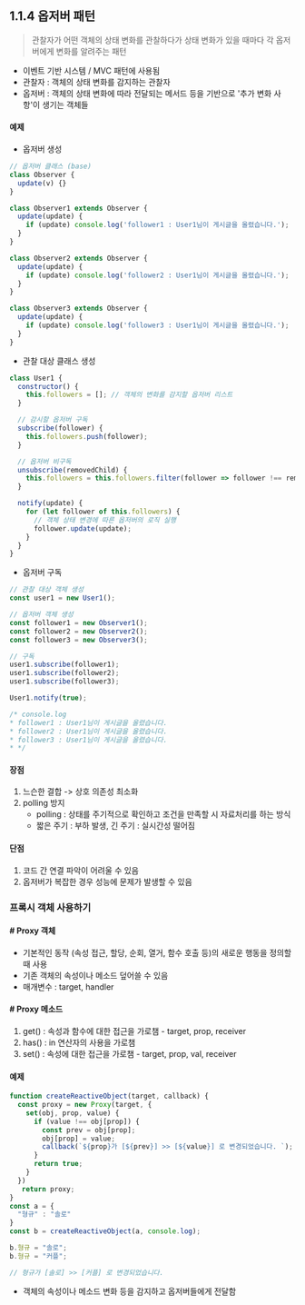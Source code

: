 ## 1.1.4 옵저버 패턴

> 관찰자가 어떤 객체의 상태 변화를 관찰하다가 상태 변화가 있을 때마다 각 옵저버에게 변화를 알려주는 패턴
- 이벤트 기반 시스템 / MVC 패턴에 사용됨
- 관찰자 : 객체의 상태 변화를 감지하는 관찰자
- 옵저버 : 객체의 상태 변화에 따라 전달되는 메서드 등을 기반으로 '추가 변화 사항'이 생기는 객체들

#### 예제

- 옵저버 생성

```javascript
// 옵저버 클래스 (base)
class Observer {
  update(v) {}
}

class Observer1 extends Observer {
  update(update) {
    if (update) console.log('follower1 : User1님이 게시글을 올렸습니다.');
  }
}

class Observer2 extends Observer {
  update(update) {
    if (update) console.log('follower2 : User1님이 게시글을 올렸습니다.');
  }
}

class Observer3 extends Observer {
  update(update) {
    if (update) console.log('follower3 : User1님이 게시글을 올렸습니다.');
  }
}
```

- 관찰 대상 클래스 생성

```javascript
class User1 {
  constructor() {
    this.followers = []; // 객체의 변화를 감지할 옵저버 리스트
  }

  // 감시할 옵저버 구독
  subscribe(follower) {
    this.followers.push(follower);
  }

  // 옵저버 비구독
  unsubscribe(removedChild) {
    this.followers = this.followers.filter(follower => follower !== removedChild);
  }

  notify(update) {        
    for (let follower of this.followers) {
      // 객체 상태 변경에 따른 옵저버의 로직 실행
      follower.update(update);
    }
  }
}
```

- 옵저버 구독

```javascript
// 관찰 대상 객체 생성
const user1 = new User1();

// 옵저버 객체 생성
const follower1 = new Observer1();
const follower2 = new Observer2();
const follower3 = new Observer3();

// 구독
user1.subscribe(follower1);
user1.subscribe(follower2);
user1.subscribe(follower3);

User1.notify(true);

/* console.log
* follower1 : User1님이 게시글을 올렸습니다.
* follower2 : User1님이 게시글을 올렸습니다.
* follower3 : User1님이 게시글을 올렸습니다.
* */
```

#### 장점

1. 느슨한 결합 -> 상호 의존성 최소화
2. polling 방지
    - polling : 상태를 주기적으로 확인하고 조건을 만족할 시 자료처리를 하는 방식
    - 짧은 주기 : 부하 발생, 긴 주기 : 실시간성 떨어짐

#### 단점

1. 코드 간 연결 파악이 어려울 수 있음
2. 옵저버가 복잡한 경우 성능에 문제가 발생할 수 있음

### 프록시 객체 사용하기

#### # Proxy 객체

- 기본적인 동작 (속성 접근, 할당, 순회, 열거, 함수 호출 등)의 새로운 행동을 정의할 때 사용
- 기존 객체의 속성이나 메소드 덮어쓸 수 있음
- 매개변수 : target, handler

#### # Proxy 메소드

1. get() : 속성과 함수에 대한 접근을 가로챔 - target, prop, receiver
2. has() : in 연산자의 사용을 가로챔
3. set() : 속성에 대한 접근을 가로챔 - target, prop, val, receiver

#### 예제

```javascript
function createReactiveObject(target, callback) {
  const proxy = new Proxy(target, {
    set(obj, prop, value) {
      if (value !== obj[prop]) {
        const prev = obj[prop];
        obj[prop] = value;
        callback(`${prop}가 [${prev}] >> [${value}] 로 변경되었습니다. `);
      }
      return true;
    }
  })
   return proxy;
}
const a = {
  "형규" : "솔로"
}
const b = createReactiveObject(a, console.log);

b.형규 = "솔로";
b.형규 = "커플";

// 형규가 [솔로] >> [커플] 로 변경되었습니다.
```

- 객체의 속성이나 메소드 변화 등을 감지하고 옵저버들에게 전달함